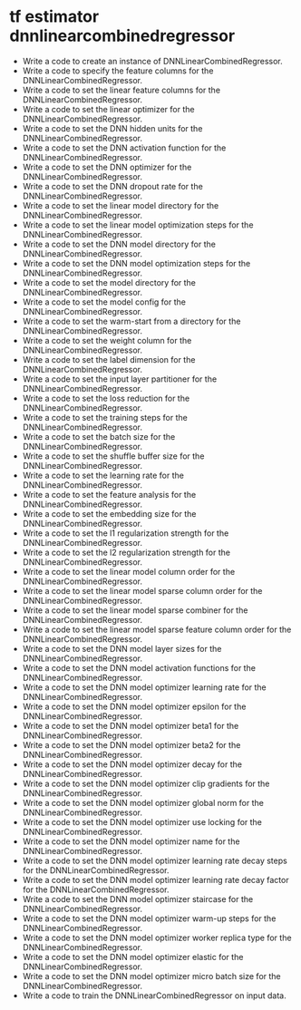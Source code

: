 # tf estimator dnnlinearcombinedregressor

- Write a code to create an instance of DNNLinearCombinedRegressor.
- Write a code to specify the feature columns for the DNNLinearCombinedRegressor.
- Write a code to set the linear feature columns for the DNNLinearCombinedRegressor.
- Write a code to set the linear optimizer for the DNNLinearCombinedRegressor.
- Write a code to set the DNN hidden units for the DNNLinearCombinedRegressor.
- Write a code to set the DNN activation function for the DNNLinearCombinedRegressor.
- Write a code to set the DNN optimizer for the DNNLinearCombinedRegressor.
- Write a code to set the DNN dropout rate for the DNNLinearCombinedRegressor.
- Write a code to set the linear model directory for the DNNLinearCombinedRegressor.
- Write a code to set the linear model optimization steps for the DNNLinearCombinedRegressor.
- Write a code to set the DNN model directory for the DNNLinearCombinedRegressor.
- Write a code to set the DNN model optimization steps for the DNNLinearCombinedRegressor.
- Write a code to set the model directory for the DNNLinearCombinedRegressor.
- Write a code to set the model config for the DNNLinearCombinedRegressor.
- Write a code to set the warm-start from a directory for the DNNLinearCombinedRegressor.
- Write a code to set the weight column for the DNNLinearCombinedRegressor.
- Write a code to set the label dimension for the DNNLinearCombinedRegressor.
- Write a code to set the input layer partitioner for the DNNLinearCombinedRegressor.
- Write a code to set the loss reduction for the DNNLinearCombinedRegressor.
- Write a code to set the training steps for the DNNLinearCombinedRegressor.
- Write a code to set the batch size for the DNNLinearCombinedRegressor.
- Write a code to set the shuffle buffer size for the DNNLinearCombinedRegressor.
- Write a code to set the learning rate for the DNNLinearCombinedRegressor.
- Write a code to set the feature analysis for the DNNLinearCombinedRegressor.
- Write a code to set the embedding size for the DNNLinearCombinedRegressor.
- Write a code to set the l1 regularization strength for the DNNLinearCombinedRegressor.
- Write a code to set the l2 regularization strength for the DNNLinearCombinedRegressor.
- Write a code to set the linear model column order for the DNNLinearCombinedRegressor.
- Write a code to set the linear model sparse column order for the DNNLinearCombinedRegressor.
- Write a code to set the linear model sparse combiner for the DNNLinearCombinedRegressor.
- Write a code to set the linear model sparse feature column order for the DNNLinearCombinedRegressor.
- Write a code to set the DNN model layer sizes for the DNNLinearCombinedRegressor.
- Write a code to set the DNN model activation functions for the DNNLinearCombinedRegressor.
- Write a code to set the DNN model optimizer learning rate for the DNNLinearCombinedRegressor.
- Write a code to set the DNN model optimizer epsilon for the DNNLinearCombinedRegressor.
- Write a code to set the DNN model optimizer beta1 for the DNNLinearCombinedRegressor.
- Write a code to set the DNN model optimizer beta2 for the DNNLinearCombinedRegressor.
- Write a code to set the DNN model optimizer decay for the DNNLinearCombinedRegressor.
- Write a code to set the DNN model optimizer clip gradients for the DNNLinearCombinedRegressor.
- Write a code to set the DNN model optimizer global norm for the DNNLinearCombinedRegressor.
- Write a code to set the DNN model optimizer use locking for the DNNLinearCombinedRegressor.
- Write a code to set the DNN model optimizer name for the DNNLinearCombinedRegressor.
- Write a code to set the DNN model optimizer learning rate decay steps for the DNNLinearCombinedRegressor.
- Write a code to set the DNN model optimizer learning rate decay factor for the DNNLinearCombinedRegressor.
- Write a code to set the DNN model optimizer staircase for the DNNLinearCombinedRegressor.
- Write a code to set the DNN model optimizer warm-up steps for the DNNLinearCombinedRegressor.
- Write a code to set the DNN model optimizer worker replica type for the DNNLinearCombinedRegressor.
- Write a code to set the DNN model optimizer elastic for the DNNLinearCombinedRegressor.
- Write a code to set the DNN model optimizer micro batch size for the DNNLinearCombinedRegressor.
- Write a code to train the DNNLinearCombinedRegressor on input data.